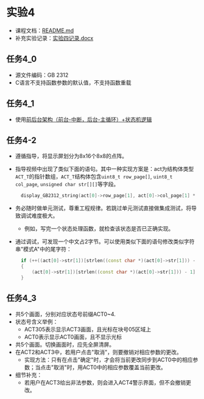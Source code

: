 # 实验4

- 课程文档：[README.md](../../README.md)
- 补充实验记录：[实验四记录.docx](doc/实验四记录.docx)

## 任务4_0

- 源文件编码：GB 2312
- C语言不支持函数参数的默认值，不支持函数重载

## 任务4_1

- 使用[前后台架构（前台-中断，后台-主循环）+状态机逻辑](https://vshare.sjtu.edu.cn/play/5e55d9f7a4e0b58856fb5b9dd7aa359f)

## 任务4-2

- 遵循指导，将显示屏划分为8x16个8x8的点阵。
- 指导视频中出现了类似下面的语句。其中一种实现方案是：act为结构体类型`ACT_T`的指针数组，`ACT_T`结构体包含`uint8_t row_page[]`, `uint8_t col_page`, `unsigned char str[][]`等字段。

  ```cpp
    display_GB2312_string(act[0]->row_page[1], act[0]->col_page[1] * 8 - 7, act[0]->str[1], 1);
  ```

- 务必随时做单元测试，尊重工程规律。若跳过单元测试直接做集成测试，将导致调试难度极大。
  - 例如，写完一个状态处理函数，就检查该状态是否已正确实现。
- 通过调试，可发现一个中文占2字节。可以使用类似下面的语句修改类似字符串"模式A"中的尾字符：

  ```cpp
    if (++((act[0]->str[1])[strlen((const char *)(act[0]->str[1])) - 1]) > 'C')
    {
        (act[0]->str[1])[strlen((const char *)(act[0]->str[1])) - 1] = 'A';
    }
  ```

## 任务4_3

- 共5个画面，分别对应状态号前缀ACT0~4.
- 状态号含义举例：
  - ACT305表示显示ACT3画面，且光标在块号05区域上
  - ACT0表示显示ACT0画面，且不显示光标
- 共5个画面。切换画面时，应先全屏清屏。
- 在ACT2和ACT3中，若用户点击"取消"，则要撤销对相应参数的更改。
  - 实现方法：只有在点击"确定"时，才会将当前更改同步到ACT0中的相应参数；当点击"取消"时，用ACT0中的相应参数覆盖当前更改。
- 细节补充：
  - 若用户在ACT3给出非法参数，则会进入ACT4警示界面，但不会撤销更改。
